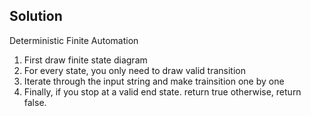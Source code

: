 ## Solution
Deterministic Finite Automation
1. First draw finite state diagram
2. For every state, you only need to draw valid transition
3. Iterate through the input string and make trainsition one by one
4. Finally, if you stop at a valid end state. return true otherwise, return false.
